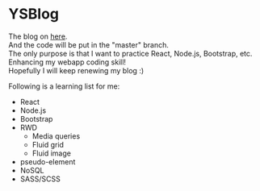 # YSBlog
The blog  on [here](https://yoyoshih.github.io/YSBlog/).  
And the code will be put in the "master" branch.  
The only purpose is that I want to practice React, Node.js, Bootstrap, etc.  
Enhancing my webapp coding skill!  
Hopefully I will keep renewing my blog :)
  
Following is a learning list for me:  
* React
* Node.js
* Bootstrap
* RWD
  * Media queries
  * Fluid grid
  * Fluid image
* pseudo-element
* NoSQL
* SASS/SCSS
